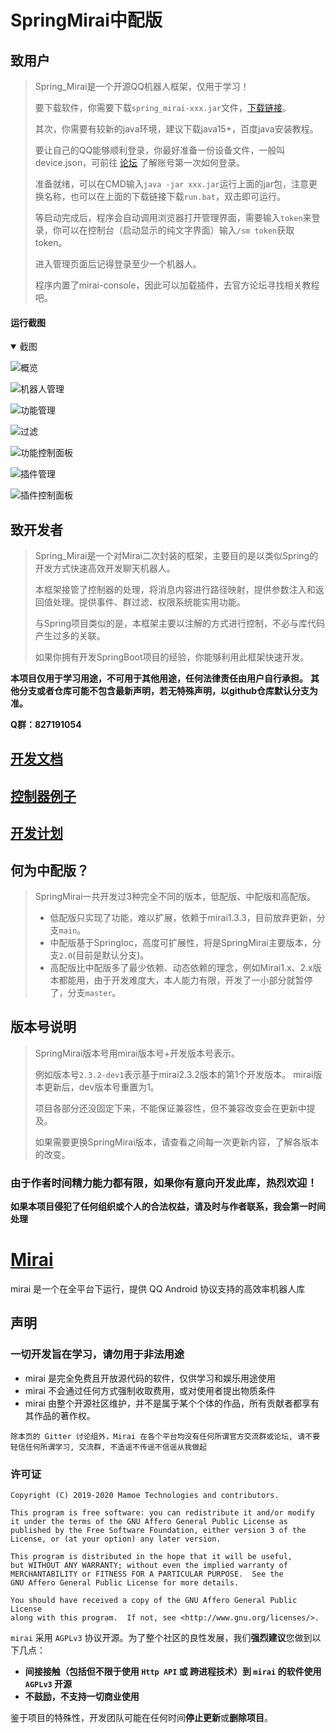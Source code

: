 # SpringMirai中配版

## 致用户

> Spring_Mirai是一个开源QQ机器人框架，仅用于学习！
> 
> 要下载软件，你需要下载`spring_mirai-xxx.jar`文件，[下载链接](releases)。
> 
> 其次，你需要有较新的java环境，建议下载java15+，百度java安装教程。
> 
> 要让自己的QQ能够顺利登录，你最好准备一份设备文件，一般叫device.json，可前往 [论坛](https://mirai.mamoe.net/topic/71/%E5%B8%B8%E8%A7%81%E9%97%AE%E9%A2%98-q-a/1) 了解账号第一次如何登录。
> 
> 准备就绪，可以在CMD输入`java -jar xxx.jar`运行上面的jar包，注意更换名称，也可以在上面的下载链接下载`run.bat`，双击即可运行。
> 
> 等启动完成后，程序会自动调用浏览器打开管理界面，需要输入`token`来登录，你可以在控制台（启动显示的纯文字界面）输入`/sm token`获取token。
> 
> 进入管理页面后记得登录至少一个机器人。
> 
> 程序内置了mirai-console，因此可以加载插件，去官方论坛寻找相关教程吧。
> 
#### 运行截图
<details open="open">
  <summary>截图</summary>

![概览](doc/pic/overview.png)

![机器人管理](doc/pic/bot.png)

![功能管理](doc/pic/ctrl.png)

![过滤](doc/pic/ctrlFilter.png)

![功能控制面板](doc/pic/ctrlTerm.png)

![插件管理](doc/pic/plugin.png)

![插件控制面板](doc/pic/mcTerm.png)


</details>

## 致开发者

> Spring_Mirai是一个对Mirai二次封装的框架，主要目的是以类似Spring的开发方式快速高效开发聊天机器人。
>
> 本框架接管了控制器的处理，将消息内容进行路径映射，提供参数注入和返回值处理。提供事件、群过滤、权限系统能实用功能。
>
> 与Spring项目类似的是，本框架主要以注解的方式进行控制，不必与库代码产生过多的关联。
>
> 如果你拥有开发SpringBoot项目的经验，你能够利用此框架快速开发。

**本项目仅用于学习用途，不可用于其他用途，任何法律责任由用户自行承担。**
**其他分支或者仓库可能不包含最新声明，若无特殊声明，以github仓库默认分支为准。**

**Q群：827191054**

## [开发文档](/doc/guide.md)
## [控制器例子](/src/main/kotlin/com/lc/spring_mirai/demo)
## [开发计划](/doc/plan.md)

## 何为中配版？
> SpringMirai一共开发过3种完全不同的版本，低配版、中配版和高配版。
> * 低配版只实现了功能，难以扩展，依赖于mirai1.3.3，目前放弃更新，分支`main`。
> * 中配版基于SpringIoc，高度可扩展性，将是SpringMirai主要版本，分支`2.0`(目前是默认分支)。
> * 高配版比中配版多了最少依赖、动态依赖的理念，例如Mirai1.x、2.x版本都能用，由于开发难度大，本人能力有限，开发了一小部分就暂停了，分支`master`。

## 版本号说明
> SpringMirai版本号用mirai版本号+开发版本号表示。
> 
> 例如版本号`2.3.2-dev1`表示基于mirai2.3.2版本的第1个开发版本。
> mirai版本更新后，dev版本号重置为1。
> 
> 项目各部分还没固定下来，不能保证兼容性，但不兼容改变会在更新中提及。
> 
> 如果需要更换SpringMirai版本，请查看之间每一次更新内容，了解各版本的改变。

### 由于作者时间精力能力都有限，如果你有意向开发此库，热烈欢迎！

**如果本项目侵犯了任何组织或个人的合法权益，请及时与作者联系，我会第一时间处理**


# [Mirai](https://github.com/mamoe/mirai)

mirai 是一个在全平台下运行，提供 QQ Android 协议支持的高效率机器人库
## 声明

### 一切开发旨在学习，请勿用于非法用途

- mirai 是完全免费且开放源代码的软件，仅供学习和娱乐用途使用
- mirai 不会通过任何方式强制收取费用，或对使用者提出物质条件
- mirai 由整个开源社区维护，并不是属于某个个体的作品，所有贡献者都享有其作品的著作权。
```
除本页的 Gitter 讨论组外，Mirai 在各个平台均没有任何所谓官方交流群或论坛, 请不要轻信任何所谓学习, 交流群, 不造谣不传谣不信谣从我做起
```

### 许可证

    Copyright (C) 2019-2020 Mamoe Technologies and contributors.

    This program is free software: you can redistribute it and/or modify
    it under the terms of the GNU Affero General Public License as
    published by the Free Software Foundation, either version 3 of the
    License, or (at your option) any later version.

    This program is distributed in the hope that it will be useful,
    but WITHOUT ANY WARRANTY; without even the implied warranty of
    MERCHANTABILITY or FITNESS FOR A PARTICULAR PURPOSE.  See the
    GNU Affero General Public License for more details.

    You should have received a copy of the GNU Affero General Public License
    along with this program.  If not, see <http://www.gnu.org/licenses/>.

`mirai` 采用 `AGPLv3` 协议开源。为了整个社区的良性发展，我们**强烈建议**您做到以下几点：

- **间接接触（包括但不限于使用 `Http API` 或 跨进程技术）到 `mirai` 的软件使用 `AGPLv3` 开源**
- **不鼓励，不支持一切商业使用**

鉴于项目的特殊性，开发团队可能在任何时间**停止更新**或**删除项目**。

